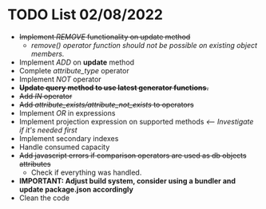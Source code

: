 # TODO List 02/08/2022

- ~~Implement *REMOVE* functionality on update method~~
  - *remove() operator function should not be possible on existing object members.*
- Implement *ADD* on **update** method
- Complete *attribute_type* operator
- Implement *NOT* operator
- ~~**Update query method to use latest generator functions.**~~ 
- ~~Add *IN* operator~~
- ~~Add *attribute_exists/attribute_not_exists* to operators~~
- Implement *OR* in expressions
- Implement projection expression on supported methods *<-- Investigate if it's needed first*
- Implement secondary indexes
- Handle consumed capacity
- ~~Add javascript errors if comparison operators are used as db objects attributes~~
  - Check if everything was handled.
- **IMPORTANT: Adjust build system, consider using a bundler and update package.json accordingly** 
- Clean the code
